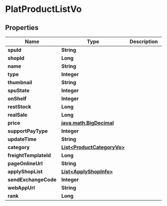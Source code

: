 

# PlatProductListVo


## Properties

Name | Type | Description | Notes
------------ | ------------- | ------------- | -------------
**spuId** | **String** |  |  [optional]
**shopId** | **Long** |  |  [optional]
**name** | **String** |  |  [optional]
**type** | **Integer** |  |  [optional]
**thumbnail** | **String** |  |  [optional]
**spuState** | **Integer** |  |  [optional]
**onShelf** | **Integer** |  |  [optional]
**restStock** | **Long** |  |  [optional]
**realSale** | **Long** |  |  [optional]
**price** | [**java.math.BigDecimal**](java.math.BigDecimal.md) |  |  [optional]
**supportPayType** | **Integer** |  |  [optional]
**updateTime** | **String** |  |  [optional]
**category** | [**List&lt;ProductCategoryVo&gt;**](ProductCategoryVo.md) |  |  [optional]
**freightTemplateId** | **Long** |  |  [optional]
**pageOnlineUrl** | **String** |  |  [optional]
**applyShopList** | [**List&lt;ApplyShopInfo&gt;**](ApplyShopInfo.md) |  |  [optional]
**sendExchangeCode** | **Integer** |  |  [optional]
**webAppUrl** | **String** |  |  [optional]
**rank** | **Long** |  |  [optional]



